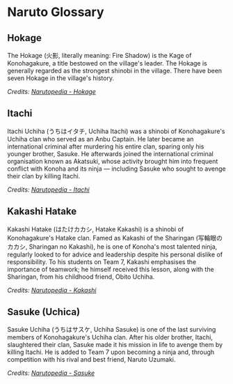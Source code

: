 # Naruto Glossary

## Hokage

The Hokage (火影, literally meaning: Fire Shadow) is the Kage of Konohagakure, a title bestowed on the village's leader. The Hokage is generally regarded as the strongest shinobi in the village. There have been seven Hokage in the village's history.

_Credits: [Narutopedia - Hokage](https://naruto.fandom.com/wiki/Hokage)_

## Itachi

Itachi Uchiha (うちはイタチ, Uchiha Itachi) was a shinobi of Konohagakure's Uchiha clan who served as an Anbu Captain. He later became an international criminal after murdering his entire clan, sparing only his younger brother, Sasuke. He afterwards joined the international criminal organisation known as Akatsuki, whose activity brought him into frequent conflict with Konoha and its ninja — including Sasuke who sought to avenge their clan by killing Itachi.

_Credits: [Narutopedia - Itachi](https://naruto.fandom.com/wiki/Itachi_Uchiha)_

## Kakashi Hatake

Kakashi Hatake (はたけカカシ, Hatake Kakashi) is a shinobi of Konohagakure's Hatake clan. Famed as Kakashi of the Sharingan (写輪眼のカカシ, Sharingan no Kakashi), he is one of Konoha's most talented ninja, regularly looked to for advice and leadership despite his personal dislike of responsibility. To his students on Team 7, Kakashi emphasises the importance of teamwork; he himself received this lesson, along with the Sharingan, from his childhood friend, Obito Uchiha.

_Credits: [Narutopedia - Kakashi](https://naruto.fandom.com/wiki/Kakashi_Hatake)_

## Sasuke (Uchica)

Sasuke Uchiha (うちはサスケ, Uchiha Sasuke) is one of the last surviving members of Konohagakure's Uchiha clan. After his older brother, Itachi, slaughtered their clan, Sasuke made it his mission in life to avenge them by killing Itachi. He is added to Team 7 upon becoming a ninja and, through competition with his rival and best friend, Naruto Uzumaki.

_Credits: [Narutopedia - Sasuke](https://naruto.fandom.com/wiki/Sasuke_Uchiha)_

